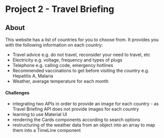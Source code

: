 # Project 2 - Travel Briefing

## About

This website has a list of countries for you to choose from. It provides you with the following information on each country:

- Travel advice e.g. do not travel, reconsider your need to travel, etc
- Electricity e.g. voltage, frequency and types of plugs
- Telephone e.g. calling code, emergency hotlines
- Recommended vaccinations to get before visiting the country e.g. Hepatitis A, Malaria
- Weather, average temperature for each month

#### Challenges

- integrating two APIs in order to provide an image for each country - as Travel Briefing API does not provide images for each country
- learning to use Material UI
- rendering the Cards components according to search options
- restructuring of the weather data from an object into an array to map them into a TimeLine component
